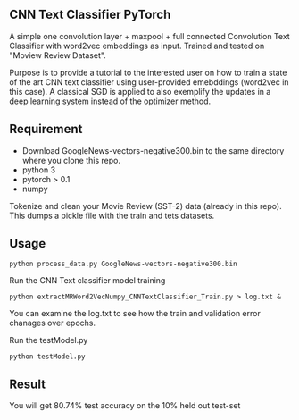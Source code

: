 ## CNN Text Classifier PyTorch
A simple one convolution layer + maxpool + full connected  Convolution Text Classifier with word2vec embeddings as input. 
Trained and tested on "Moview Review Dataset". 

Purpose is to provide a tutorial to the interested user on how to train a state of the art CNN text classifier using user-provided emebddings (word2vec in this case). 
A classical SGD is applied to also exemplify the updates in a deep learning system instead of the optimizer method. 

## Requirement
* Download GoogleNews-vectors-negative300.bin to the same directory where you clone this repo.
* python 3
* pytorch > 0.1
* numpy

Tokenize and clean your Movie Review (SST-2) data (already in this repo). This dumps a pickle file with the train and tets datasets. 
## Usage
```
python process_data.py GoogleNews-vectors-negative300.bin 
```

Run the CNN Text classifier model training
```
python extractMRWord2VecNumpy_CNNTextClassifier_Train.py > log.txt & 
```

You can examine the log.txt to see how the train and validation error chanages over epochs. 

Run the testModel.py

```
python testModel.py 
```
## Result

You will get 80.74% test accuracy on the 10% held  out test-set


